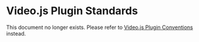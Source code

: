 # Video.js Plugin Standards

This document no longer exists. Please refer to [Video.js Plugin Conventions](./conventions.md) instead.
